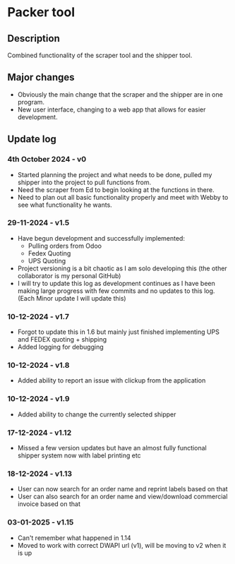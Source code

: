 # Packer tool

## Description

Combined functionality of the scraper tool and the shipper tool.

## Major changes

- Obviously the main change that the scraper and the shipper are in one program.
- New user interface, changing to a web app that allows for easier development.

## Update log

### 4th October 2024 - v0

- Started planning the project and what needs to be done, pulled my shipper into the project to pull functions from.
- Need the scraper from Ed to begin looking at the functions in there.
- Need to plan out all basic functionality properly and meet with Webby to see what functionality he wants.

### 29-11-2024 - v1.5

- Have begun development and successfully implemented:
  - Pulling orders from Odoo
  - Fedex Quoting
  - UPS Quoting
- Project versioning is a bit chaotic as I am solo developing this (the other collaborator is my personal GitHub)
- I will try to update this log as development continues as I have been making large progress with few commits and no updates to this log. (Each Minor update I will update this)

### 10-12-2024 - v1.7

- Forgot to update this in 1.6 but mainly just finished implementing UPS and FEDEX quoting + shipping
- Added logging for debugging

### 10-12-2024 - v1.8

- Added ability to report an issue with clickup from the application

### 10-12-2024 - v1.9

- Added ability to change the currently selected shipper

### 17-12-2024 - v1.12

- Missed a few version updates but have an almost fully functional shipper system now with label printing etc

### 18-12-2024 - v1.13

- User can now search for an order name and reprint labels based on that
- User can also search for an order name and view/download commercial invoice based on that

### 03-01-2025 - v1.15

- Can't remember what happened in 1.14
- Moved to work with correct DWAPI url (v1), will be moving to v2 when it is up
